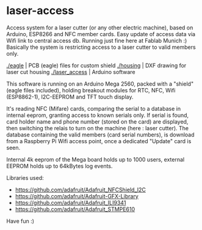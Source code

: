 # laser-access

Access system for a laser cutter (or any other electric machine), based on Arduino, ESP8266 and NFC member cards.
Easy update of access data via Wifi link to central access db. Running just fine here at Fablab Munich :)
Basically the system is restricting access to a laser cutter to valid members only.

[./eagle](https://github.com/hierle/laser-access/eagle/)	|		PCB (eagle) files for custom shield
[./housing](https://github.com/hierle/laser-access/housing/)	|		DXF drawing for laser cut housing
[./laser_access](https://github.com/hierle/laser-access/laser_access/)	| 	Arduino software

This software is running on an Arduino Mega 2560, packed with a "shield" (eagle files included),
holding breakout modules for RTC, NFC, Wifi (ESP8862-1), I2C-EEPROM and TFT touch display.

It's reading NFC (Mifare) cards, comparing the serial to a database in internal eeprom,
granting access to known serials only. If serial is found, card holder name and phone number (stored on the card) are displayed,
then switching the relais to turn on the machine (here : laser cutter).
The database containing the valid members (card serial numbers), is download from a Raspberry Pi Wifi access point,
once a dedicated "Update" card is seen.

Internal 4k eeprom of the Mega board holds up to 1000 users, external EEPROM holds up to 64kBytes log events.

Libraries used:

- https://github.com/adafruit/Adafruit_NFCShield_I2C
- https://github.com/adafruit/Adafruit-GFX-Library
- https://github.com/adafruit/Adafruit_ILI9341
- https://github.com/adafruit/Adafruit_STMPE610


Have fun :)
